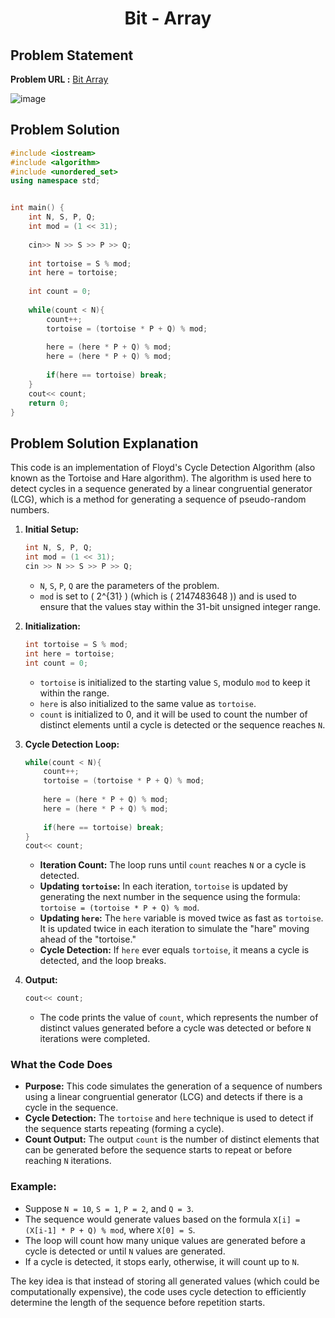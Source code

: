 <h1 align='center'>Bit - Array</h1>

## Problem Statement

**Problem URL :** [Bit Array](https://www.hackerrank.com/challenges/bitset-1/problem?isFullScreen=true)

![image](https://github.com/user-attachments/assets/c731900b-3ab2-45ec-bc10-81e3a983686d)

## Problem Solution
```cpp
#include <iostream>
#include <algorithm>
#include <unordered_set>
using namespace std;


int main() {
    int N, S, P, Q;
    int mod = (1 << 31);
    
    cin>> N >> S >> P >> Q;
    
    int tortoise = S % mod;
    int here = tortoise;
    
    int count = 0;
    
    while(count < N){
        count++;
        tortoise = (tortoise * P + Q) % mod;
        
        here = (here * P + Q) % mod;
        here = (here * P + Q) % mod;
        
        if(here == tortoise) break;
    }
    cout<< count;
    return 0;
}
```

## Problem Solution Explanation

This code is an implementation of Floyd's Cycle Detection Algorithm (also known as the Tortoise and Hare algorithm). The algorithm is used here to detect cycles in a sequence generated by a linear congruential generator (LCG), which is a method for generating a sequence of pseudo-random numbers.


1. **Initial Setup:**
   ```cpp
   int N, S, P, Q;
   int mod = (1 << 31);
   cin >> N >> S >> P >> Q;
   ```
   - `N`, `S`, `P`, `Q` are the parameters of the problem.
   - `mod` is set to \( 2^{31} \) (which is \( 2147483648 \)) and is used to ensure that the values stay within the 31-bit unsigned integer range.

2. **Initialization:**
   ```cpp
   int tortoise = S % mod;
   int here = tortoise;
   int count = 0;
   ```
   - `tortoise` is initialized to the starting value `S`, modulo `mod` to keep it within the range.
   - `here` is also initialized to the same value as `tortoise`.
   - `count` is initialized to 0, and it will be used to count the number of distinct elements until a cycle is detected or the sequence reaches `N`.

3. **Cycle Detection Loop:**
   ```cpp
   while(count < N){
       count++;
       tortoise = (tortoise * P + Q) % mod;
       
       here = (here * P + Q) % mod;
       here = (here * P + Q) % mod;
       
       if(here == tortoise) break;
   }
   cout<< count;
   ```
   - **Iteration Count:** The loop runs until `count` reaches `N` or a cycle is detected.
   - **Updating `tortoise`:** In each iteration, `tortoise` is updated by generating the next number in the sequence using the formula: `tortoise = (tortoise * P + Q) % mod`.
   - **Updating `here`:** The `here` variable is moved twice as fast as `tortoise`. It is updated twice in each iteration to simulate the "hare" moving ahead of the "tortoise."
   - **Cycle Detection:** If `here` ever equals `tortoise`, it means a cycle is detected, and the loop breaks.

4. **Output:**
   ```cpp
   cout<< count;
   ```
   - The code prints the value of `count`, which represents the number of distinct values generated before a cycle was detected or before `N` iterations were completed.

### What the Code Does

- **Purpose:** This code simulates the generation of a sequence of numbers using a linear congruential generator (LCG) and detects if there is a cycle in the sequence.
- **Cycle Detection:** The `tortoise` and `here` technique is used to detect if the sequence starts repeating (forming a cycle).
- **Count Output:** The output `count` is the number of distinct elements that can be generated before the sequence starts to repeat or before reaching `N` iterations.

### Example:

- Suppose `N = 10`, `S = 1`, `P = 2`, and `Q = 3`.
- The sequence would generate values based on the formula `X[i] = (X[i-1] * P + Q) % mod`, where `X[0] = S`.
- The loop will count how many unique values are generated before a cycle is detected or until `N` values are generated.
- If a cycle is detected, it stops early, otherwise, it will count up to `N`.

The key idea is that instead of storing all generated values (which could be computationally expensive), the code uses cycle detection to efficiently determine the length of the sequence before repetition starts.
